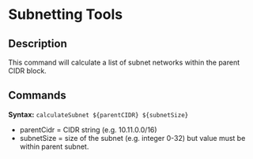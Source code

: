 Subnetting Tools
================

## Description

This command will calculate a list of subnet networks within the parent CIDR block.

## Commands

**Syntax:** `calculateSubnet ${parentCIDR} ${subnetSize}`

* parentCidr = CIDR string (e.g. 10.11.0.0/16)
* subnetSize = size of the subnet (e.g. integer 0-32)
  but value must be within parent subnet.
